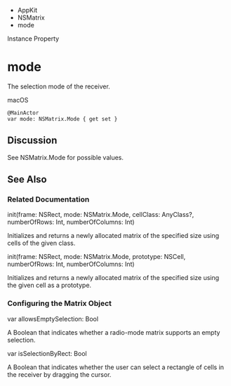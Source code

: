 

- AppKit
- NSMatrix
-  mode 

Instance Property

# mode

The selection mode of the receiver.

macOS

``` source
@MainActor
var mode: NSMatrix.Mode { get set }
```

## Discussion

See NSMatrix.Mode for possible values.

## See Also

### Related Documentation

init(frame: NSRect, mode: NSMatrix.Mode, cellClass: AnyClass?, numberOfRows: Int, numberOfColumns: Int)

Initializes and returns a newly allocated matrix of the specified size using cells of the given class.

init(frame: NSRect, mode: NSMatrix.Mode, prototype: NSCell, numberOfRows: Int, numberOfColumns: Int)

Initializes and returns a newly allocated matrix of the specified size using the given cell as a prototype.

### Configuring the Matrix Object

var allowsEmptySelection: Bool

A Boolean that indicates whether a radio-mode matrix supports an empty selection.

var isSelectionByRect: Bool

A Boolean that indicates whether the user can select a rectangle of cells in the receiver by dragging the cursor.

